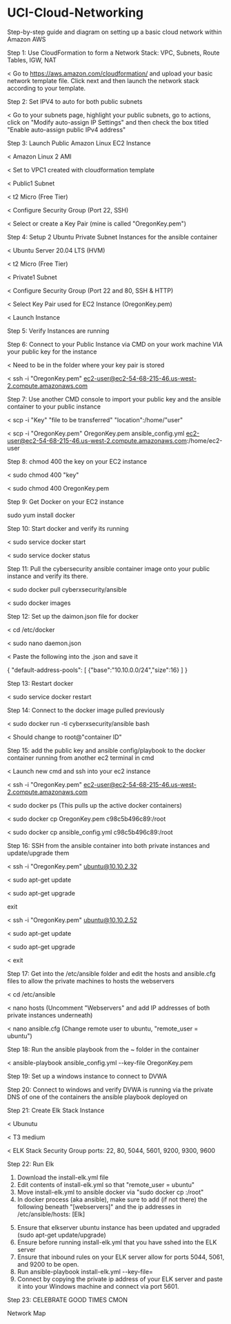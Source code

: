 # UCI-Cloud-Networking
Step-by-step guide and diagram on setting up a basic cloud network within Amazon AWS 

Step 1: Use CloudFormation to form a Network Stack: VPC, Subnets, Route Tables, IGW, NAT

< Go to https://aws.amazon.com/cloudformation/ and upload your basic network template file. Click next and then launch the network stack according to your template.

Step 2: Set IPV4 to auto for both public subnets

< Go to your subnets page, highlight your public subnets, go to actions, click on "Modify auto-assign IP Settings" and then check the box titled "Enable auto-assign public IPv4 address"

Step 3: Launch Public Amazon Linux EC2 Instance

< Amazon Linux 2 AMI

< Set to VPC1 created with cloudformation template

< Public1 Subnet

< t2 Micro (Free Tier)

< Configure Security Group (Port 22, SSH)

< Select or create a Key Pair (mine is called "OregonKey.pem")


Step 4: Setup 2 Ubuntu Private Subnet Instances for the ansible container

< Ubuntu Server 20.04 LTS (HVM)

< t2 Micro (Free Tier)

< Private1 Subnet

< Configure Security Group (Port 22 and 80, SSH & HTTP)

< Select Key Pair used for EC2 Instance (OregonKey.pem)

< Launch Instance

Step 5: Verify Instances are running


Step 6: Connect to your Public Instance via CMD on your work machine VIA your public key for the instance

< Need to be in the folder where your key pair is stored

< ssh -i "OregonKey.pem" ec2-user@ec2-54-68-215-46.us-west-2.compute.amazonaws.com



Step 7: Use another CMD console to import your public key and the ansible container to your public instance

< scp -i "Key" "file to be transferred" "location":/home/"user"

< scp -i "OregonKey.pem" OregonKey.pem ansible_config.yml ec2-user@ec2-54-68-215-46.us-west-2.compute.amazonaws.com:/home/ec2-user



Step 8: chmod 400 the key on your EC2 instance

< sudo chmod 400 "key"

< sudo chmod 400 OregonKey.pem

Step 9: Get Docker on your EC2 instance

sudo yum install docker



Step 10: Start docker and verify its running

< sudo service docker start

< sudo service docker status


Step 11: Pull the cybersecurity ansible container image onto your public instance and verify its there.

< sudo docker pull cyberxsecurity/ansible

< sudo docker images



Step 12: Set up the daimon.json file for docker

< cd /etc/docker

< sudo nano daemon.json 

< Paste the following into the .json and save it

{
"default-address-pools":
[
{"base":"10.10.0.0/24","size":16}
]
}

Step 13: Restart docker

< sudo service docker restart


Step 14: Connect to the docker image pulled previously 

< sudo docker run -ti cyberxsecurity/ansible bash

< Should change to root@"container ID" 

Step 15: add the public key and ansible config/playbook to the docker container running from another ec2 terminal in cmd 

< Launch new cmd and ssh into your ec2 instance

< ssh -i "OregonKey.pem" ec2-user@ec2-54-68-215-46.us-west-2.compute.amazonaws.com

< sudo docker ps (This pulls up the active docker containers)

< sudo docker cp OregonKey.pem c98c5b496c89:/root

< sudo docker cp ansible_config.yml c98c5b496c89:/root



Step 16: SSH from the ansible container into both private instances and update/upgrade them

< ssh -i "OregonKey.pem" ubuntu@10.10.2.32

< sudo apt-get update

< sudo apt-get upgrade

exit

< ssh -i "OregonKey.pem" ubuntu@10.10.2.52

< sudo apt-get update

< sudo apt-get upgrade

< exit

Step 17: Get into the /etc/ansible folder and edit the hosts and ansible.cfg files to allow the private machines to hosts the webservers

< cd /etc/ansible

< nano hosts (Uncomment "Webservers" and add IP addresses of both private instances underneath)

< nano ansible.cfg (Change remote user to ubuntu, "remote_user = ubuntu")

Step 18: Run the ansible playbook from the ~ folder in the container

< ansible-playbook ansible_config.yml --key-file OregonKey.pem

Step 19: Set up a windows instance to connect to DVWA

Step 20: Connect to windows and verify DVWA is running via the private DNS of one of the containers the ansible playbook deployed on

Step 21: Create Elk Stack Instance

< Ubunutu

< T3 medium

< ELK Stack Security Group ports: 22, 80, 5044, 5601, 9200, 9300, 9600

Step 22: Run Elk

1. Download the install-elk.yml file
2. Edit contents of install-elk.yml so that "remote_user = ubuntu"
3. Move install-elk.yml to ansible docker via "sudo docker cp <file> <docker process>:/root"
4. In docker process (aka ansible), make sure to add (if not there) the following beneath "[webservers]" and the ip addresses in /etc/ansible/hosts:
[Elk]
<Private IPv4 Address of your ELK server>


5. Ensure that elkserver ubuntu instance has been updated and upgraded (sudo apt-get update/upgrade)
6. Ensure before running install-elk.yml that you have sshed into the ELK server
7. Ensure that inbound rules on your ELK server allow for ports 5044, 5061, and 9200 to be open.
8. Run ansible-playbook install-elk.yml --key-file=<your key>
9. Connect by copying the private ip address of your ELK server and paste it into your Windows machine and connect via port 5601.

Step 23: CELEBRATE GOOD TIMES CMON

Network Map
